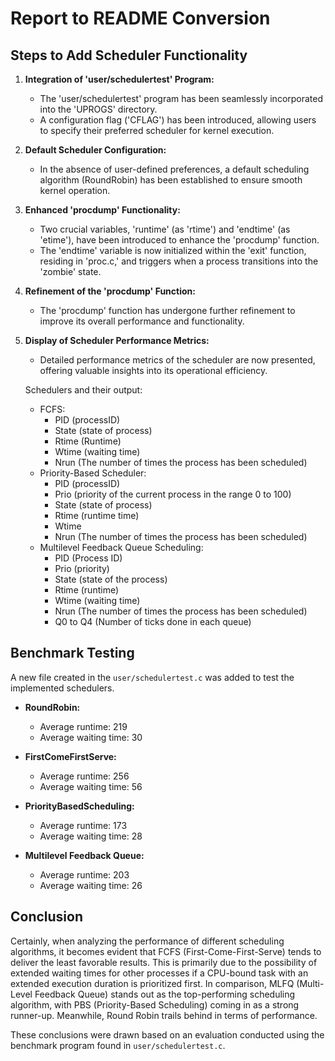 ﻿# Report to README Conversion

## Steps to Add Scheduler Functionality

1. **Integration of 'user/schedulertest' Program:**
   - The 'user/schedulertest' program has been seamlessly incorporated into the 'UPROGS' directory.
   - A configuration flag ('CFLAG') has been introduced, allowing users to specify their preferred scheduler for kernel execution.

2. **Default Scheduler Configuration:**
   - In the absence of user-defined preferences, a default scheduling algorithm (RoundRobin) has been established to ensure smooth kernel operation.

3. **Enhanced 'procdump' Functionality:**
   - Two crucial variables, 'runtime' (as 'rtime') and 'endtime' (as 'etime'), have been introduced to enhance the 'procdump' function.
   - The 'endtime' variable is now initialized within the 'exit' function, residing in 'proc.c,' and triggers when a process transitions into the 'zombie' state.

4. **Refinement of the 'procdump' Function:**
   - The 'procdump' function has undergone further refinement to improve its overall performance and functionality.

5. **Display of Scheduler Performance Metrics:**
   - Detailed performance metrics of the scheduler are now presented, offering valuable insights into its operational efficiency.
   
   Schedulers and their output:
   - FCFS:
     - PID (processID)
     - State (state of process)
     - Rtime (Runtime)
     - Wtime (waiting time)
     - Nrun (The number of times the process has been scheduled)
   - Priority-Based Scheduler:
     - PID (processID)
     - Prio (priority of the current process in the range 0 to 100)
     - State (state of process)
     - Rtime (runtime time)
     - Wtime
     - Nrun (The number of times the process has been scheduled)
   - Multilevel Feedback Queue Scheduling:
     - PID (Process ID)
     - Prio (priority)
     - State (state of the process)
     - Rtime (runtime)
     - Wtime (waiting time)
     - Nrun (The number of times the process has been scheduled)
     - Q0 to Q4 (Number of ticks done in each queue)

## Benchmark Testing

A new file created in the `user/schedulertest.c` was added to test the implemented schedulers.

- **RoundRobin:**
  - Average runtime: 219
  - Average waiting time: 30

- **FirstComeFirstServe:**
  - Average runtime: 256
  - Average waiting time: 56

- **PriorityBasedScheduling:**
  - Average runtime: 173
  - Average waiting time: 28

- **Multilevel Feedback Queue:**
  - Average runtime: 203
  - Average waiting time: 26

## Conclusion

Certainly, when analyzing the performance of different scheduling algorithms, it becomes evident that FCFS (First-Come-First-Serve) tends to deliver the least favorable results. This is primarily due to the possibility of extended waiting times for other processes if a CPU-bound task with an extended execution duration is prioritized first. In comparison, MLFQ (Multi-Level Feedback Queue) stands out as the top-performing scheduling algorithm, with PBS (Priority-Based Scheduling) coming in as a strong runner-up. Meanwhile, Round Robin trails behind in terms of performance.

These conclusions were drawn based on an evaluation conducted using the benchmark program found in `user/schedulertest.c`.
